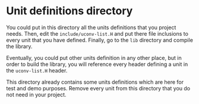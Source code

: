 # Unit definitions directory

You could put in this directory all the units definitions that you
project needs. Then, edit the `include/uconv-list.H` and put there
file inclusions to every unit that you have defined. Finally, go to
the `lib` directory and compile the library.

Eventually, you could put other units definition in any other place,
but in order to build the library, you will reference every header
defining a unit in the `uconv-list.H` header.

This directory already contains some units definitions which are here
for test and demo purposes. Remove every unit from this directory that
you do not need in your project.
